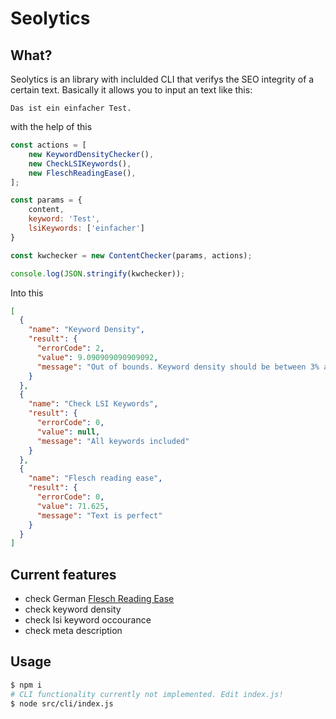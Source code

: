 # Seolytics

## What?
Seolytics is an library with inclulded CLI that verifys the SEO integrity of a certain text.
Basically it allows you to input an text like this:
```
Das ist ein einfacher Test.
```

with the help of this
```javascript
const actions = [
    new KeywordDensityChecker(),
    new CheckLSIKeywords(),
    new FleschReadingEase(),
];

const params = {
    content,
    keyword: 'Test',
    lsiKeywords: ['einfacher']
}

const kwchecker = new ContentChecker(params, actions);

console.log(JSON.stringify(kwchecker));
```

Into this
```json
[
  {
    "name": "Keyword Density",
    "result": {
      "errorCode": 2,
      "value": 9.090909090909092,
      "message": "Out of bounds. Keyword density should be between 3% and 1.5%"
    }
  },
  {
    "name": "Check LSI Keywords",
    "result": {
      "errorCode": 0,
      "value": null,
      "message": "All keywords included"
    }
  },
  {
    "name": "Flesch reading ease",
    "result": {
      "errorCode": 0,
      "value": 71.625,
      "message": "Text is perfect"
    }
  }
]
```

## Current features
- check German [Flesch Reading Ease][fre]
- check keyword density
- check lsi keyword occourance
- check meta description

## Usage
```sh
$ npm i
# CLI functionality currently not implemented. Edit index.js!
$ node src/cli/index.js
```

[fre]: https://de.ryte.com/wiki/Flesch-Reading-Ease
